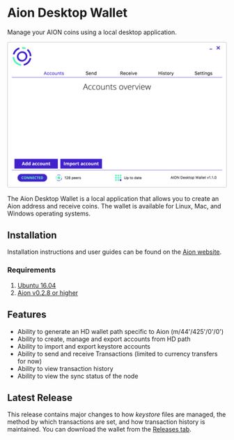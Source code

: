 # Aion Desktop Wallet

Manage your AION coins using a local desktop application.

![Screenshot of the Aion Wallet in macOS](aion-wallet-screenshot.png)

The Aion Desktop Wallet is a local application that allows you to create an Aion address and receive coins. The wallet is available for Linux, Mac, and Windows operating systems.


## Installation

Installation instructions and user guides can be found on the [Aion website](https://docs.aion.network/v1.1/docs/aion-desktop-wallet).

### Requirements

1. [Ubuntu 16.04](http://releases.ubuntu.com/16.04.5/)
1. [Aion v0.2.8 or higher](https://github.com/aionnetwork/aion/releases/tag/v0.2.8)

## Features

* Ability to generate an HD wallet path specific to Aion (m/44'/425'/0'/0')
* Ability to create, manage and export accounts from HD path
* Ability to import and export keystore accounts
* Ability to send and receive Transactions (limited to currency transfers for now)
* Ability to view transaction history
* Ability to view the sync status of the node

## Latest Release

This release contains major changes to how _keystore_ files are managed, the method by which transactions are set, and how transaction history is maintained. You can download the wallet from the [Releases tab](https://github.com/aionnetwork/Desktop-Wallet/releases).
